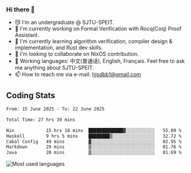 ### Hi there 👋

<!--
**definfo/definfo** is a ✨ _special_ ✨ repository because its `README.md` (this file) appears on your GitHub profile.

Here are some ideas to get you started:

- 🔭 I’m currently working on ...
- 🌱 I’m currently learning ...
- 👯 I’m looking to collaborate on ...
- 🤔 I’m looking for help with ...
- 💬 Ask me about ...
- 📫 How to reach me: ...
- 😄 Pronouns: ...
- ⚡ Fun fact: ...
-->

- 😼 I'm an undergraduate @ SJTU-SPEIT.
- 🔭 I'm currently working on Formal Verification with Rocq(Coq) Proof Assistant.
- 🌱 I'm currently learning algorithm verification, compiler design & implementation, and Rust dev skills.
- 👯 I'm looking to collaborate on NixOS contribution.
- 💬 Working languages: 中文(普通话), English, Français. Feel free to ask me anything about SJTU-SPEIT.
- 📫 How to reach me via e-mail: hjsdbb1@gmail.com

## Coding Stats

<!--START_SECTION:waka-->

```txt
From: 15 June 2025 - To: 22 June 2025

Total Time: 27 hrs 39 mins

Nix            15 hrs 18 mins  █████████████▓░░░░░░░░░░░   55.09 %
Haskell        9 hrs 5 mins    ████████▒░░░░░░░░░░░░░░░░   32.72 %
Cabal Config   49 mins         ▓░░░░░░░░░░░░░░░░░░░░░░░░   02.95 %
Markdown       29 mins         ▒░░░░░░░░░░░░░░░░░░░░░░░░   01.76 %
Java           28 mins         ▒░░░░░░░░░░░░░░░░░░░░░░░░   01.69 %
```

<!--END_SECTION:waka-->

![Most used languages](https://github-readme-stats.vercel.app/api/top-langs/?username=definfo&layout=donut&theme=dracula&exclude_repo=xv6-labs-2023)
